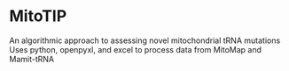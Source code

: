 # MitoTIP
An algorithmic approach to assessing novel mitochondrial tRNA mutations
Uses python, openpyxl, and excel to process data from MitoMap and Mamit-tRNA

